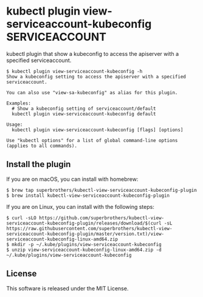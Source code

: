 # kubectl plugin view-serviceaccount-kubeconfig SERVICEACCOUNT

kubectl plugin that show a kubeconfig to access the apiserver with a specified serviceaccount.

```
$ kubectl plugin view-serviceaccount-kubeconfig -h
Show a kubeconfig setting to access the apiserver with a specified serviceaccount.

You can also use "view-sa-kubeconfig" as alias for this plugin.

Examples:
  # Show a kubeconfig setting of serviceaccount/default
  kubectl plugin view-serviceaccount-kubeconfig default

Usage:
  kubectl plugin view-serviceaccount-kubeconfig [flags] [options]

Use "kubectl options" for a list of global command-line options (applies to all commands).
```

## Install the plugin

If you are on macOS, you can install with homebrew:
```
$ brew tap superbrothers/kubectl-view-serviceaccount-kubeconfig-plugin
$ brew install kubectl-view-serviceaccount-kubeconfig-plugin
```

If you are on Linux, you can install with the following steps:
```
$ curl -sLO https://github.com/superbrothers/kubectl-view-serviceaccount-kubeconfig-plugin/releases/download/$(curl -sL https://raw.githubusercontent.com/superbrothers/kubectl-view-serviceaccount-kubeconfig-plugin/master/version.txt)/view-serviceaccount-kubeconfig-linux-amd64.zip
$ mkdir -p ~/.kube/plugins/view-serviceaccount-kubeconfig
$ unzip view-serviceaccount-kubeconfig-linux-amd64.zip -d ~/.kube/plugins/view-serviceaccount-kubeconfig
```

## License

This software is released under the MIT License.
